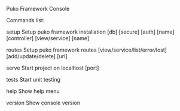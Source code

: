 
Puko Framework Console 

Commands list:

setup    Setup puko framework installation
         [db]
         [secure]
         [auth] [name]
         [controller] [view/service] [name]
         
routes   Setup puko framework routes
         [view/service/list/error/lost] [add/update/delete] [url]

serve    Start project on localhost
         [port]
         
tests    Start unit testing
         
help     Show help menu

version  Show console version
